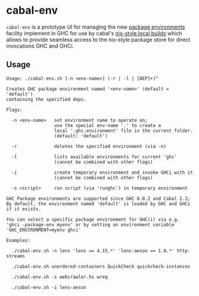 # cabal-env

`cabal-env` is a prototype UI for managing the new [package environments](https://downloads.haskell.org/~ghc/latest/docs/html/users_guide/packages.html#package-environments) facility implement in GHC for use by cabal's [nix-style local builds](https://cabal.readthedocs.io/en/latest/nix-local-build-overview.html) which allows to provide seamless access to the nix-style package store for direct invocations GHC and GHCi.

## Usage

```
Usage: ./cabal-env.sh [-n <env-name>] (-r | -l | [DEP]+)"

Creates GHC package environment named '<env-name>' (default = 'default')
containing the specified deps.

Flags:

  -n <env-name>   set environment name to operate on;
                  use the special env-name '.' to create a
                  local '.ghc.environment' file in the current folder.
                  (default: 'default')

  -r              deletes the specified environment (via -n)

  -l              lists available environments for current 'ghc'
                  (cannot be combined with other flags)

  -i              create temporary environment and invoke GHCi with it
                  (cannot be combined with other flags)

  -s <script>     run script (via 'runghc') in temporary environment

GHC Package environments are supported since GHC 8.0.2 and Cabal 2.2;
By default, the environment named 'default' is loaded by GHC and GHCi
if it exists.

You can select a specific package environment for GHC(i) via e.g.
'ghci -package-env myenv' or by setting an environment variable
'GHC_ENVIRONMENT=myenv ghci'

Examples:

  ./cabal-env.sh -n lens 'lens == 4.15.*' 'lens-aeson == 1.0.*' http-streams

  ./cabal-env.sh unordered-containers QuickCheck quickcheck-instances

  ./cabal-env.sh -s webcrawler.hs wreq

  ./cabal-env.sh -i lens-aeson
```

